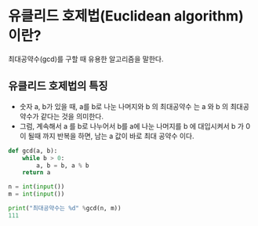 # 유클리드 호제법(Euclidean algorithm)이란?
최대공약수(gcd)를 구할 때 유용한 알고리즘을 말한다.

## 유클리드 호제법의 특징
- 숫자 a, b가 있을 때, a를 b로 나눈 나머지와 b 의 최대공약수 는 a 와 b 의 최대공약수가 같다는 것을 의미한다.
- 그럼, 계속해서 a 를 b로 나누어서 b를 a에 나눈 나머지를 b 에 대입시켜서 b 가 0이 될때 까지 반복을 하면, 남는 a 값이 바로 최대 공약수 이다.

```python
def gcd(a, b):
    while b > 0:
        a, b = b, a % b
    return a

n = int(input())
m = int(input())

print("최대공약수는 %d" %gcd(n, m))
111
